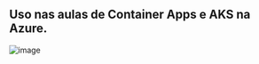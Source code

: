 ## Uso nas aulas de Container Apps e AKS na Azure.

![image](https://github.com/roger437unix/app_node-kubernetes/assets/33252885/8c36fe74-7b95-44a5-b94a-c8bb38b356c4)
